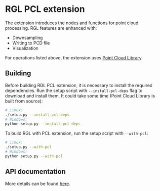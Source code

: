 # RGL PCL extension

The extension introduces the nodes and functions for point cloud processing. RGL features are enhanced with:

- Downsampling
- Writing to PCD file
- Visualization

For operations listed above, the extension uses [Point Cloud Library](https://pointclouds.org/).

## Building

Before building RGL PCL extension, it is necessary to install the required dependencies. Run the setup script with `--install-pcl-deps` flag to download and install them. It could take some time (Point Cloud Library is built from source):

```bash
# Linux:
./setup.py --install-pcl-deps
# Windows:
python setup.py --install-pcl-deps
```

To build RGL with PCL extension, run the setup script with `--with-pcl`:

```bash
# Linux:
./setup.py --with-pcl
# Windows:
python setup.py --with-pcl
```

## API documentation

More details can be found [here](../include/rgl/api/extensions/pcl.h).
